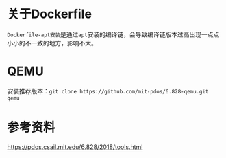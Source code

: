 # 关于Dockerfile
`Dockerfile-apt安装`是通过`apt`安装的编译链，会导致编译链版本过高出现一点点小小的不一致的地方，影响不大。
# QEMU
安装推荐版本：`git clone https://github.com/mit-pdos/6.828-qemu.git qemu`
# 参考资料
https://pdos.csail.mit.edu/6.828/2018/tools.html
